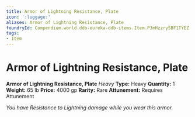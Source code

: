 ```yaml
---
title: Armor of Lightning Resistance, Plate
icon: ':luggage:'
aliases: Armor of Lightning Resistance, Plate
foundryId: Compendium.world.ddb-eureka-ddb-items.Item.P3mHzzrySBF1TYEZ
tags:
- Item
---
```


# Armor of Lightning Resistance, Plate

**Armor of Lightning Resistance, Plate**
_Heavy_
**Type:** Heavy
**Quantity:** 1
**Weight:** 65 lb
**Price:** 4000 gp
**Rarity:** Rare
**Attunement:** Requires Attunement

*You have Resistance to Lightning damage while you wear this armor.*
